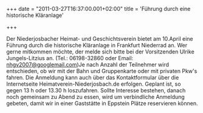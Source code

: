 +++
date = "2011-03-27T16:37:00.001+02:00"
title = 'Führung durch eine historische Kläranlage'


+++

Der Niederjosbacher Heimat- und Geschichtsverein bietet am 10.April eine Führung durch die historische Kläranlage in Frankfurt Niederrad an. Wer gerne mitkommen möchte, der melde sich bitte bei der Vorsitzenden Ulrike Jungels-Litzius an. (Tel.: 06198-32860 oder Email: nhgv2007@googlemail.com)Je nach Anzahl der Teilnehmer wird entschieden, ob wir mit der Bahn und Gruppenkarte oder mit privaten Pkw's fahren. Die Anmeldung kann auch über das Kontaktformular über die Internetseite Heimatverein-Niederjosbach.de erfolgen. Geplant ist, so gegen 13 h oder 13.30 h loszufahren. Sollte Interesse bestehen, danach noch gemeinsam zu Abend zu essen, wird um verbindliche Anmeldung gebeten, damit wir in einer Gaststätte in Eppstein Plätze reservieren können.

      